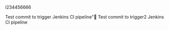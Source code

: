 l234456666

Test commit to trigger Jenkins CI pipeline"🧪 Test commit to trigger2  Jenkins CI pipeline

